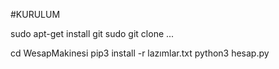 

#KURULUM

sudo apt-get install git
sudo git clone ...


cd WesapMakinesi
pip3 install -r lazımlar.txt
python3 hesap.py
